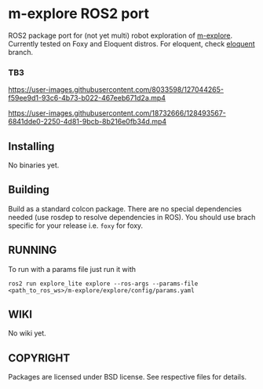 # m-explore ROS2 port

ROS2 package port for (not yet multi) robot exploration of [m-explore](https://github.com/hrnr/m-explore). Currently tested on Foxy and Eloquent distros. For eloquent, check [eloquent](https://github.com/robo-friends/m-explore-ros2/tree/eloquent) branch.


### TB3
https://user-images.githubusercontent.com/8033598/127044265-f59ee9d1-93c6-4b73-b022-467eeb671d2a.mp4



https://user-images.githubusercontent.com/18732666/128493567-6841dde0-2250-4d81-9bcb-8b216e0fb34d.mp4




Installing
----------

No binaries yet.

Building
--------

Build as a standard colcon package. There are no special dependencies needed
(use rosdep to resolve dependencies in ROS). You should use brach specific for
your release i.e. `foxy` for foxy.

RUNNING
-------
To run with a params file just run it with
```
ros2 run explore_lite explore --ros-args --params-file <path_to_ros_ws>/m-explore/explore/config/params.yaml
```

WIKI
----
No wiki yet.


COPYRIGHT
---------

Packages are licensed under BSD license. See respective files for details.

